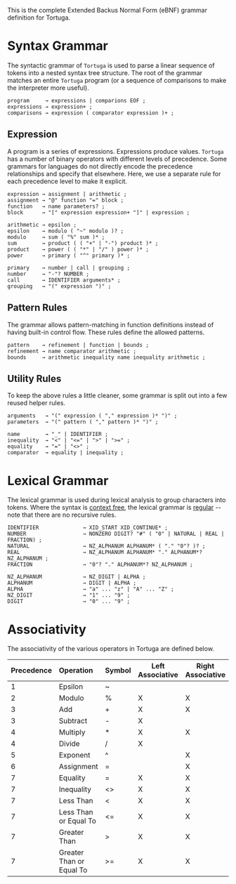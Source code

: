 This is the complete Extended Backus Normal Form (eBNF) grammar definition for Tortuga.

# Syntax Grammar
The syntactic grammar of `Tortuga` is used to parse a linear sequence of tokens into a nested syntax tree structure. The root of the grammar matches an entire `Tortuga` program (or a sequence of comparisons to make the interpreter more useful).

```ebnf
program     → expressions | comparions EOF ;
expressions → expression+ ;
comparisons → expression ( comparator expression )+ ;
```

## Expression
A program is a series of expressions. Expressions produce values. `Tortuga` has a number of binary operators with different levels of precedence. Some grammars for languages do not directly encode the precedence relationships and specify that elsewhere. Here, we use a separate rule for each precedence level to make it explicit.

```ebnf
expression → assignment | arithmetic ;
assignment → "@" function "=" block ;
function   → name parameters? ;
block      → "[" expression expression+ "]" | expression ;

arithmetic → epsilon ;
epsilon    → modulo ( "~" modulo )? ;
modulo     → sum ( "%" sum )* ;
sum        → product ( ( "+" | "-") product )* ;
product    → power ( ( "*" | "/" ) power )* ;
power      → primary ( "^" primary )* ;

primary    → number | call | grouping ;
number     → "-"? NUMBER ;
call       → IDENTIFIER arguments* ;
grouping   → "(" expression ")" ;
```

## Pattern Rules
The grammar allows pattern-matching in function definitions instead of having built-in control flow. These rules define the allowed patterns.

```ebnf
pattern    → refinement | function | bounds ;
refinement → name comparator arithmetic ;
bounds     → arithmetic inequality name inequality arithmetic ;
```

## Utility Rules
To keep the above rules a little cleaner, some grammar is split out into a few reused helper rules.

```ebnf
arguments   → "(" expression ( "," expression )* ")" ;
parameters  → "(" pattern ( "," pattern )* ")" ;

name        → "_" | IDENTIFIER ;
inequality  → "<" | "<=" | ">" | ">=" ;
equality    → "=" | "<>" ;
comparator  → equality | inequality ;
```

# Lexical Grammar
The lexical grammar is used during lexical analysis to group characters into tokens. Where the syntax is [context free](https://en.wikipedia.org/wiki/Context-free_grammar), the lexical grammar is [regular](https://en.wikipedia.org/wiki/Regular_grammar) -- note that there are no recursive rules.

```ebnf
IDENTIFIER              → XID_START XID_CONTINUE* ;
NUMBER                  → NONZERO DIGIT? "#" ( "0" | NATURAL | REAL | FRACTION) ;
NATURAL                 → NZ_ALPHANUM ALPHANUM* ( "." "0"? )? ;
REAL                    → NZ_ALPHANUM ALPHANUM* "." ALPHANUM*? NZ_ALPHANUM ;
FRACTION                → "0"? "." ALPHANUM*? NZ_ALPHANUM ;

NZ_ALPHANUM             → NZ_DIGIT | ALPHA ;                
ALPHANUM                → DIGIT | ALPHA ;
ALPHA                   → "a" ... "z" | "A" ... "Z" ;
NZ_DIGIT                → "1" ... "9" ;
DIGIT                   → "0" ... "9" ;
```

# Associativity
The associativity of the various operators in Tortuga are defined below.

| Precedence | Operation                | Symbol | Left Associative | Right Associative | Non-Associative |
|:-----------|:-------------------------|--------|------------------|-------------------|-----------------|
| 1          | Epsilon                  | ~      |                  |                   | X               |
| 2          | Modulo                   | %      | X                | X                 |                 |
| 3          | Add                      | +      | X                | X                 |                 |
| 3          | Subtract                 | -      | X                |                   |                 |
| 4          | Multiply                 | *      | X                | X                 |                 |
| 4          | Divide                   | /      | X                |                   |                 |
| 5          | Exponent                 | ^      |                  | X                 |                 |
| 6          | Assignment               | =      |                  | X                 |                 |
| 7          | Equality                 | =      | X                | X                 |                 |
| 7          | Inequality               | <>     | X                | X                 |                 |
| 7          | Less Than                | <      | X                | X                 |                 |
| 7          | Less Than or Equal To    | <=     | X                | X                 |                 |
| 7          | Greater Than             | >      | X                | X                 |                 |
| 7          | Greater Than or Equal To | >=     | X                | X                 |                 |